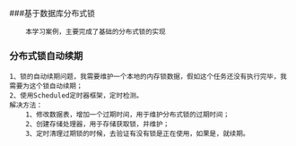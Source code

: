 ###基于数据库分布式锁
```text
    本学习案例，主要完成了基础的分布式锁的实现
```

### 分布式锁自动续期
```text
1、锁的自动续期问题，我需要维护一个本地的内存锁数据，假如这个任务还没有执行完毕，我需要为这个锁自动续期；
2、使用Scheduled定时器框架，定时检测。
解决方法：
    1、修改数据表，增加一个过期时间，用于维护分布式锁的过期时间；
    2、创建存储处理器，用于存储获取锁，并维护；
    3、定时清理过期锁的时候，去验证有没有锁是正在使用，如果是，就续期。
```
    